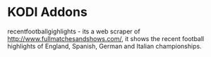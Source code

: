 # KODI Addons

recentfootballgighlights - its a web scraper of http://www.fullmatchesandshows.com/, it shows the recent football highlights of England, Spanish, German and Italian championships. 
